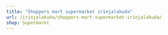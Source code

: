 ```yaml
---
title: "Shoppers mart supermarket irinjalakuda"
url: /irinjalakuda/shoppers-mart-supermarket-irinjalakuda/
shop: Supermarkt
---
```

